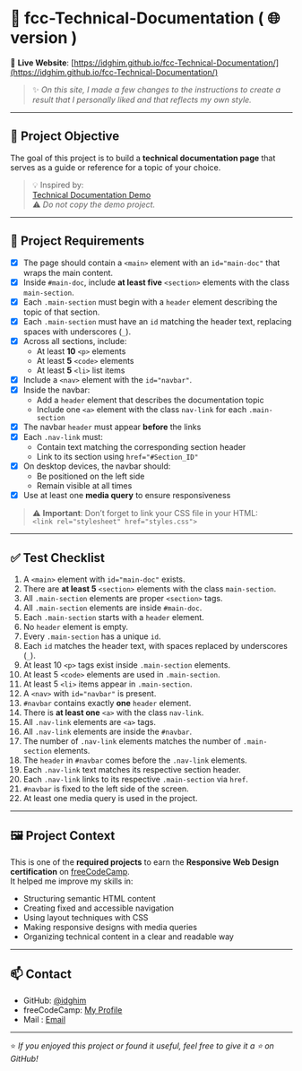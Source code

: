 # 📝 fcc-Technical-Documentation ( 🌐 version ) 

🔗 **Live Website**: [https://idghim.github.io/fcc-Technical-Documentation/](https://idghim.github.io/fcc-Technical-Documentation/)

> ✨ *On this site, I made a few changes to the instructions to create a result that I personally liked and that reflects my own style.*

---

## 🎯 Project Objective

The goal of this project is to build a **technical documentation page** that serves as a guide or reference for a topic of your choice.

> 💡 Inspired by:  
[Technical Documentation Demo](https://technical-documentation-page.freecodecamp.rocks)  
⚠️ *Do not copy the demo project.*

---

## 📌 Project Requirements

- [x] The page should contain a `<main>` element with an `id="main-doc"` that wraps the main content.
- [x] Inside `#main-doc`, include **at least five** `<section>` elements with the class `main-section`.
- [x] Each `.main-section` must begin with a `header` element describing the topic of that section.
- [x] Each `.main-section` must have an `id` matching the header text, replacing spaces with underscores (`_`).
- [x] Across all sections, include:
  - At least **10** `<p>` elements
  - At least **5** `<code>` elements
  - At least **5** `<li>` list items
- [x] Include a `<nav>` element with the `id="navbar"`.
- [x] Inside the navbar:
  - Add a `header` element that describes the documentation topic
  - Include one `<a>` element with the class `nav-link` for each `.main-section`
- [x] The navbar `header` must appear **before** the links
- [x] Each `.nav-link` must:
  - Contain text matching the corresponding section header
  - Link to its section using `href="#Section_ID"`
- [x] On desktop devices, the navbar should:
  - Be positioned on the left side
  - Remain visible at all times
- [x] Use at least one **media query** to ensure responsiveness

> ⚠️ **Important**: Don’t forget to link your CSS file in your HTML:  
> `<link rel="stylesheet" href="styles.css">`

---

## ✅ Test Checklist

1. A `<main>` element with `id="main-doc"` exists.
2. There are **at least 5** `<section>` elements with the class `main-section`.
3. All `.main-section` elements are proper `<section>` tags.
4. All `.main-section` elements are inside `#main-doc`.
5. Each `.main-section` starts with a `header` element.
6. No `header` element is empty.
7. Every `.main-section` has a unique `id`.
8. Each `id` matches the header text, with spaces replaced by underscores (`_`).
9. At least 10 `<p>` tags exist inside `.main-section` elements.
10. At least 5 `<code>` elements are used in `.main-section`.
11. At least 5 `<li>` items appear in `.main-section`.
12. A `<nav>` with `id="navbar"` is present.
13. `#navbar` contains exactly **one** `header` element.
14. There is **at least one** `<a>` with the class `nav-link`.
15. All `.nav-link` elements are `<a>` tags.
16. All `.nav-link` elements are inside the `#navbar`.
17. The number of `.nav-link` elements matches the number of `.main-section` elements.
18. The `header` in `#navbar` comes before the `.nav-link` elements.
19. Each `.nav-link` text matches its respective section header.
20. Each `.nav-link` links to its respective `.main-section` via `href`.
21. `#navbar` is fixed to the left side of the screen.
22. At least one media query is used in the project.

---

## 🖼️ Project Context

This is one of the **required projects** to earn the **Responsive Web Design certification** on [freeCodeCamp](https://www.freecodecamp.org/).  
It helped me improve my skills in:

- Structuring semantic HTML content
- Creating fixed and accessible navigation
- Using layout techniques with CSS
- Making responsive designs with media queries
- Organizing technical content in a clear and readable way

---

## 📫 Contact

- GitHub: [@idghim](https://github.com/idghim)  
- freeCodeCamp: [My Profile](https://www.freecodecamp.org/IchemD)
- Mail : [Email](ichemdghim@gmail.com)

---

⭐ *If you enjoyed this project or found it useful, feel free to give it a ⭐ on GitHub!*
